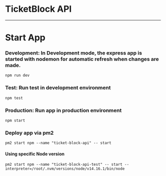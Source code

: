 # TicketBlock API

------------


# Start App

### Development: In Development mode, the express app is started with nodemon for automatic refresh when changes are made.
	npm run dev
### Test: Run test in development environment
	npm test
### Production: Run app in production environment
	npm start

### Deploy app via pm2
    pm2 start npm --name "ticket-block-api" -- start

#### Using specific Node version	
	pm2 start npm --name "ticket-block-api-test" -- start --interpreter=/root/.nvm/versions/node/v14.16.1/bin/node

